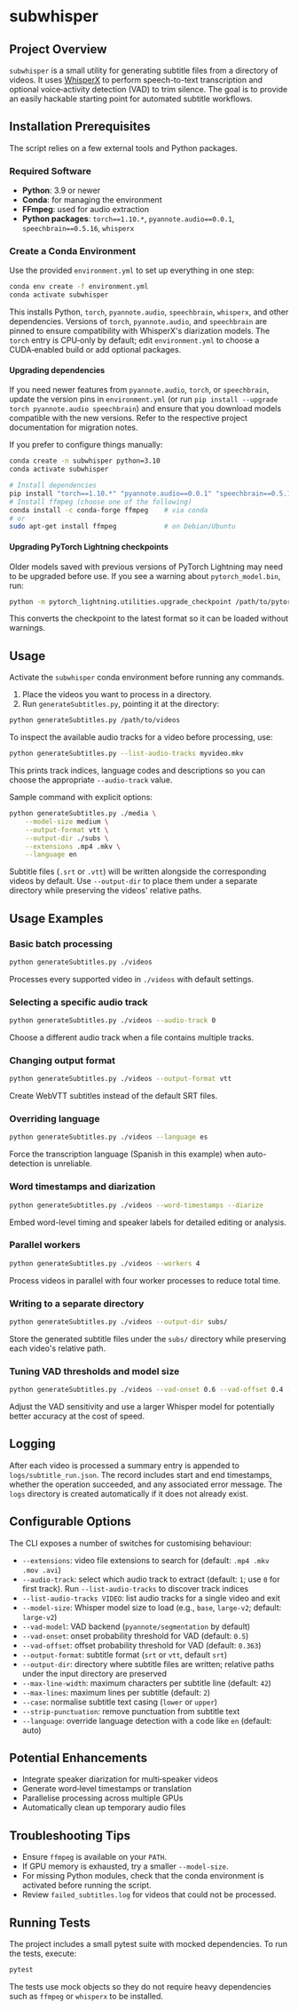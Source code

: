 # subwhisper

## Project Overview

`subwhisper` is a small utility for generating subtitle files from a
directory of videos.  It uses
[WhisperX](https://github.com/m-bain/whisperX) to perform speech-to-text
transcription and optional voice‑activity detection (VAD) to trim
silence.  The goal is to provide an easily hackable starting point for
automated subtitle workflows.

## Installation Prerequisites

The script relies on a few external tools and Python packages.

### Required Software

- **Python**: 3.9 or newer
- **Conda**: for managing the environment
- **FFmpeg**: used for audio extraction
- **Python packages**: `torch==1.10.*`, `pyannote.audio==0.0.1`, `speechbrain==0.5.16`, `whisperx`

### Create a Conda Environment

Use the provided `environment.yml` to set up everything in one step:

```bash
conda env create -f environment.yml
conda activate subwhisper
```

This installs Python, `torch`, `pyannote.audio`, `speechbrain`, `whisperx`,
and other dependencies.  Versions of `torch`, `pyannote.audio`, and
`speechbrain` are pinned to ensure compatibility with WhisperX's
diarization models.  The `torch` entry is CPU‑only by default; edit
`environment.yml` to choose a
CUDA‑enabled build or add optional packages.

#### Upgrading dependencies

If you need newer features from `pyannote.audio`, `torch`, or `speechbrain`, update the
version pins in `environment.yml` (or run `pip install --upgrade torch
pyannote.audio speechbrain`) and ensure that you download models compatible with the
new versions.  Refer to the respective project documentation for
migration notes.

If you prefer to configure things manually:

```bash
conda create -n subwhisper python=3.10
conda activate subwhisper

# Install dependencies
pip install "torch==1.10.*" "pyannote.audio==0.0.1" "speechbrain==0.5.16" whisperx
# Install ffmpeg (choose one of the following)
conda install -c conda-forge ffmpeg    # via conda
# or
sudo apt-get install ffmpeg            # on Debian/Ubuntu
```

#### Upgrading PyTorch Lightning checkpoints

Older models saved with previous versions of PyTorch Lightning may need to be
upgraded before use. If you see a warning about `pytorch_model.bin`, run:

```bash
python -m pytorch_lightning.utilities.upgrade_checkpoint /path/to/pytorch_model.bin
```

This converts the checkpoint to the latest format so it can be loaded without
warnings.

## Usage

Activate the `subwhisper` conda environment before running any commands.

1. Place the videos you want to process in a directory.
2. Run `generateSubtitles.py`, pointing it at the directory:

```bash
python generateSubtitles.py /path/to/videos
```

To inspect the available audio tracks for a video before processing, use:

```bash
python generateSubtitles.py --list-audio-tracks myvideo.mkv
```

This prints track indices, language codes and descriptions so you can choose the
appropriate `--audio-track` value.

Sample command with explicit options:

```bash
python generateSubtitles.py ./media \
    --model-size medium \
    --output-format vtt \
    --output-dir ./subs \
    --extensions .mp4 .mkv \
    --language en
```

Subtitle files (`.srt` or `.vtt`) will be written alongside the
corresponding videos by default.  Use `--output-dir` to place them under a
separate directory while preserving the videos' relative paths.

## Usage Examples

### Basic batch processing

```bash
python generateSubtitles.py ./videos
```

Processes every supported video in `./videos` with default settings.

### Selecting a specific audio track

```bash
python generateSubtitles.py ./videos --audio-track 0
```

Choose a different audio track when a file contains multiple tracks.

### Changing output format

```bash
python generateSubtitles.py ./videos --output-format vtt
```

Create WebVTT subtitles instead of the default SRT files.

### Overriding language

```bash
python generateSubtitles.py ./videos --language es
```

Force the transcription language (Spanish in this example) when
auto-detection is unreliable.

### Word timestamps and diarization

```bash
python generateSubtitles.py ./videos --word-timestamps --diarize
```

Embed word-level timing and speaker labels for detailed editing or analysis.

### Parallel workers

```bash
python generateSubtitles.py ./videos --workers 4
```

Process videos in parallel with four worker processes to reduce total time.

### Writing to a separate directory

```bash
python generateSubtitles.py ./videos --output-dir subs/
```

Store the generated subtitle files under the `subs/` directory while
preserving each video's relative path.

### Tuning VAD thresholds and model size

```bash
python generateSubtitles.py ./videos --vad-onset 0.6 --vad-offset 0.4 --model-size large-v2
```

Adjust the VAD sensitivity and use a larger Whisper model for potentially
better accuracy at the cost of speed.

## Logging

After each video is processed a summary entry is appended to
`logs/subtitle_run.json`. The record includes start and end timestamps,
whether the operation succeeded, and any associated error message. The
`logs` directory is created automatically if it does not already exist.

## Configurable Options

The CLI exposes a number of switches for customising behaviour:

- `--extensions`: video file extensions to search for (default: `.mp4 .mkv .mov .avi`)
- `--audio-track`: select which audio track to extract (default: `1`; use `0` for first track). Run `--list-audio-tracks` to discover track indices
- `--list-audio-tracks VIDEO`: list audio tracks for a single video and exit
- `--model-size`: Whisper model size to load (e.g., `base`, `large-v2`; default: `large-v2`)
- `--vad-model`: VAD backend (`pyannote/segmentation` by default)
- `--vad-onset`: onset probability threshold for VAD (default: `0.5`)
- `--vad-offset`: offset probability threshold for VAD (default: `0.363`)
- `--output-format`: subtitle format (`srt` or `vtt`, default `srt`)
- `--output-dir`: directory where subtitle files are written; relative paths
  under the input directory are preserved
- `--max-line-width`: maximum characters per subtitle line (default: `42`)
- `--max-lines`: maximum lines per subtitle (default: `2`)
- `--case`: normalise subtitle text casing (`lower` or `upper`)
- `--strip-punctuation`: remove punctuation from subtitle text
- `--language`: override language detection with a code like `en` (default: auto)

## Potential Enhancements

- Integrate speaker diarization for multi‑speaker videos
- Generate word‑level timestamps or translation
- Parallelise processing across multiple GPUs
- Automatically clean up temporary audio files

## Troubleshooting Tips

- Ensure `ffmpeg` is available on your `PATH`.
- If GPU memory is exhausted, try a smaller `--model-size`.
- For missing Python modules, check that the conda environment is
  activated before running the script.
- Review `failed_subtitles.log` for videos that could not be processed.

## Running Tests

The project includes a small pytest suite with mocked dependencies. To run
the tests, execute:

```bash
pytest
```

The tests use mock objects so they do not require heavy dependencies such as
`ffmpeg` or `whisperx` to be installed.

